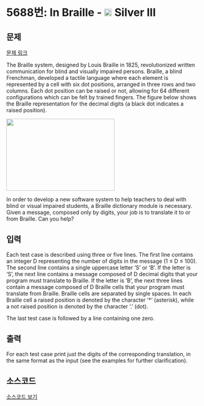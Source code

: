 # 5688번: In Braille - <img src="https://static.solved.ac/tier_small/8.svg" style="height:20px" /> Silver III

<!-- performance -->

<!-- 문제 제출 후 깃허브에 푸시를 했을 때 제출한 코드의 성능이 입력될 공간입니다.-->

<!-- end -->

## 문제

[문제 링크](https://boj.kr/5688)


<p>The Braille system, designed by Louis Braille in 1825, revolutionized written communication for blind and visually impaired persons. Braille, a blind Frenchman, developed a tactile language where each element is represented by a cell with six dot positions, arranged in three rows and two columns. Each dot position can be raised or not, allowing for 64 different configurations which can be felt by trained fingers. The figure below shows the Braille representation for the decimal digits (a black dot indicates a raised position).</p>

<p><img alt="" src="https://www.acmicpc.net/upload/images2/bra.png" style="height:189px; width:284px"></p>

<p>In order to develop a new software system to help teachers to deal with blind or visual impaired students, a Braille dictionary module is necessary. Given a message, composed only by digits, your job is to translate it to or from Braille. Can you help?</p>



## 입력


<p>Each test case is described using three or five lines. The first line contains an integer D representing the number of digits in the message (1 ≤ D ≤ 100). The second line contains a single uppercase letter ‘S’ or ‘B’. If the letter is ‘S’, the next line contains a message composed of D decimal digits that your program must translate to Braille. If the letter is ‘B’, the next three lines contain a message composed of D Braille cells that your program must translate from Braille. Braille cells are separated by single spaces. In each Braille cell a raised position is denoted by the character ‘*’ (asterisk), while a not raised position is denoted by the character ‘.’ (dot).</p>

<p>The last test case is followed by a line containing one zero.</p>



## 출력


<p>For each test case print just the digits of the corresponding translation, in the same format as the input (see the examples for further clarification).</p>



## 소스코드

[소스코드 보기](In%20Braille.py)
